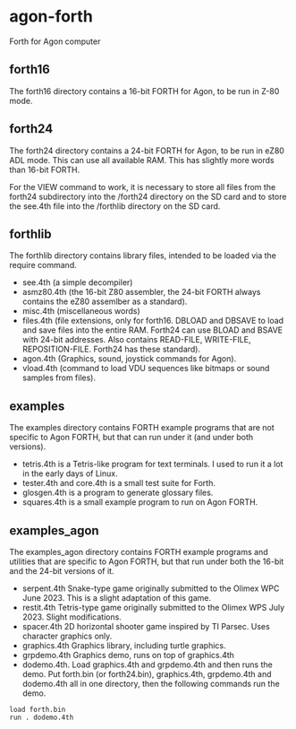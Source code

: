 # agon-forth
Forth for Agon computer

## forth16

The forth16 directory contains a 16-bit FORTH for Agon, to be run in Z-80 mode.

## forth24

The forth24 directory contains a 24-bit FORTH for Agon, to be run in
eZ80 ADL mode. This can use all available RAM. This has slightly more words
than 16-bit FORTH.

For the VIEW command to work, it is necessary to store all files from
the forth24 subdirectory into the /forth24 directory on the SD card
and to store the see.4th file into the /forthlib directory on the SD
card.

## forthlib

The forthlib directory contains library files, intended to be loaded via
the require command.
* see.4th (a simple decompiler)
* asmz80.4th (the 16-bit Z80 assembler, the 24-bit FORTH always contains
  the eZ80 assemlber as a standard).
* misc.4th (miscellaneous words)
* files.4th (file extensions, only for forth16. DBLOAD and DBSAVE to load
  and save files into the entire RAM. Forth24 can use BLOAD and BSAVE with
  24-bit addresses. Also contains READ-FILE, WRITE-FILE,
  REPOSITION-FILE. Forth24 has these standard).
* agon.4th (Graphics, sound, joystick commands for Agon).
* vload.4th (command to load VDU sequences like bitmaps or sound samples from
  files).

## examples

The examples directory contains FORTH example programs that are not specific to Agon FORTH, but that can run under it (and under both versions).
* tetris.4th is a Tetris-like program for text terminals. I used to run it a lot in the early days of Linux.
* tester.4th and core.4th is a small test suite for Forth.
* glosgen.4th is a program to generate glossary files.
* squares.4th is a small example program to run on Agon FORTH.

## examples_agon

The examples_agon directory contains FORTH example programs and utilities
that are specific to Agon FORTH, but that run under both the 16-bit and the
24-bit versions of it.
* serpent.4th Snake-type game originally submitted to the Olimex WPC June 2023.
  This is a slight adaptation of this game.
* restit.4th Tetris-type game originally submitted to the Olimex WPS July 2023.
  Slight modifications.
* spacer.4th 2D horizontal shooter game inspired by TI Parsec. Uses character
  graphics only.
* graphics.4th Graphics library, including turtle graphics.
* grpdemo.4th Graphics demo, runs on top of graphics.4th
* dodemo.4th. Load graphics.4th and grpdemo.4th and then runs the demo. Put forth.bin (or forth24.bin), graphics.4th, grpdemo.4th and dodemo.4th all in one directory, then the following
  commands run the demo.
```
load forth.bin
run . dodemo.4th
```

